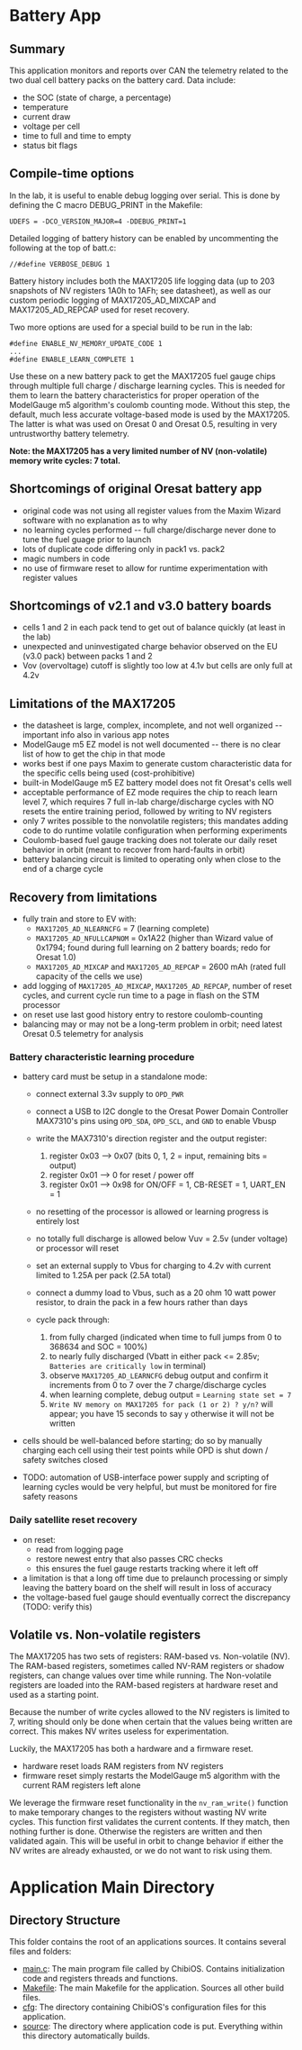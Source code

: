 # Battery App
## Summary
This application monitors and reports over CAN the telemetry related to
the two dual cell battery packs on the battery card. Data include:

- the SOC (state of charge, a percentage)
- temperature
- current draw
- voltage per cell
- time to full and time to empty
- status bit flags

## Compile-time options
In the lab, it is useful to enable debug logging over serial. This is done
by defining the C macro DEBUG_PRINT in the Makefile:

`UDEFS = -DCO_VERSION_MAJOR=4 -DDEBUG_PRINT=1`

Detailed logging of battery history can be enabled by uncommenting the following at the top
of batt.c:

`//#define VERBOSE_DEBUG 1`

Battery history includes both the MAX17205 life logging data (up to 203 snapshots of NV registers 1A0h to 1AFh; see datasheet),
as well as our custom periodic logging of MAX17205_AD_MIXCAP and MAX17205_AD_REPCAP used for reset recovery.

Two more options are used for a special build to be run in the lab:

```
#define ENABLE_NV_MEMORY_UPDATE_CODE 1
...
#define ENABLE_LEARN_COMPLETE 1
```

Use these on a new battery pack to get the MAX17205 fuel gauge chips through multiple full charge / discharge learning cycles.
This is needed for them to learn the battery characteristics for proper operation of the ModelGauge m5 algorithm's coulomb counting mode.
Without this step, the default, much less accurate voltage-based mode is used by the MAX17205. The latter is what was used on Oresat 0 and Oresat 0.5, 
resulting in very untrustworthy battery telemetry.

**Note: the MAX17205 has a very limited number of NV (non-volatile) memory write cycles: 7 total.**

## Shortcomings of original Oresat battery app
- original code was not using all register values from the Maxim Wizard software with no explanation as to why
- no learning cycles performed -- full charge/discharge never done to tune the fuel guage prior to launch
- lots of duplicate code differing only in pack1 vs. pack2
- magic numbers in code
- no use of firmware reset to allow for runtime experimentation with register values

## Shortcomings of v2.1 and v3.0 battery boards
- cells 1 and 2 in each pack tend to get out of balance quickly (at least in the lab)
- unexpected and uninvestigated charge behavior observed on the EU (v3.0 pack) between packs 1 and 2
- Vov (overvoltage) cutoff is slightly too low at 4.1v but cells are only full at 4.2v

## Limitations of the MAX17205
- the datasheet is large, complex, incomplete, and not well organized -- important info also in various app notes
- ModelGauge m5 EZ model is not well documented -- there is no clear list of how to get the chip in that mode
- works best if one pays Maxim to generate custom characteristic data for the specific cells being used (cost-prohibitive)
- built-in ModelGauge m5 EZ battery model does not fit Oresat's cells well
- acceptable performance of EZ mode requires the chip to reach learn level 7, which requires 7 full in-lab charge/discharge cycles with NO resets the entire training period, followed by writing to NV registers
- only 7 writes possible to the nonvolatile registers; this mandates adding code to do runtime volatile configuration when performing experiments
- Coulomb-based fuel gauge tracking does not tolerate our daily reset behavior in orbit (meant to recover from hard-faults in orbit)
- battery balancing circuit is limited to operating only when close to the end of a charge cycle

## Recovery from limitations
- fully train and store to EV with:
  - `MAX17205_AD_NLEARNCFG` = 7 (learning complete)
  - `MAX17205_AD_NFULLCAPNOM` = 0x1A22 (higher than Wizard value of 0x1794; found during full learning on 2 battery boards; redo for Oresat 1.0)
  - `MAX17205_AD_MIXCAP` and `MAX17205_AD_REPCAP` = 2600 mAh (rated full capacity of the cells we use)
- add logging of `MAX17205_AD_MIXCAP`, `MAX17205_AD_REPCAP`, number of reset cycles, and current cycle run time to a page in flash on the STM processor
- on reset use last good history entry to restore coulomb-counting
- balancing may or may not be a long-term problem in orbit; need latest Oresat 0.5 telemetry for analysis

### Battery characteristic learning procedure
- battery card must be setup in a standalone mode:
  - connect external 3.3v supply to `OPD_PWR`
  - connect a USB to I2C dongle to the Oresat Power Domain Controller MAX7310's pins using `OPD_SDA`, `OPD_SCL`, and `GND` to enable Vbusp
  - write the MAX7310's direction register and the output register:

    1. register 0x03 --> 0x07 (bits 0, 1, 2 = input, remaining bits = output)
    2. register 0x01 --> 0 for reset / power off
    3. register 0x01 --> 0x98 for ON/OFF = 1, CB-RESET = 1, UART_EN = 1

  - no resetting of the processor is allowed or learning progress is entirely lost
  - no totally full discharge is allowed below Vuv = 2.5v (under voltage) or processor will reset
  - set an external supply to Vbus for charging to 4.2v with current limited to 1.25A per pack (2.5A total)
  - connect a dummy load to Vbus, such as a 20 ohm 10 watt power resistor, to drain the pack in a few hours rather than days
  - cycle pack through:

    1. from fully charged (indicated when time to full jumps from 0 to 368634 and SOC = 100%)
    2. to nearly fully discharged (Vbatt in either pack <= 2.85v; `Batteries are critically low` in terminal)
    3. observe `MAX17205_AD_LEARNCFG` debug output and confirm it increments from 0 to 7 over the 7 charge/discharge cycles
    4. when learning complete, debug output = `Learning state set = 7`
    5. `Write NV memory on MAX17205 for pack (1 or 2) ? y/n?` will appear; you have 15 seconds to say `y` otherwise it will not be written

- cells should be well-balanced before starting; do so by manually charging each cell using their test points while OPD is shut down / safety switches closed
- TODO: automation of USB-interface power supply and scripting of learning cycles would be very helpful, but must be monitored for fire safety reasons

### Daily satellite reset recovery
- on reset:
  - read from logging page
  - restore newest entry that also passes CRC checks
  - this ensures the fuel gauge restarts tracking where it left off
- a limitation is that a long off time due to prelaunch processing or simply leaving the battery board on the shelf will result in loss of accuracy
- the voltage-based fuel gauge should eventually correct the discrepancy (TODO: verify this)

## Volatile vs. Non-volatile registers
The MAX17205 has two sets of registers: RAM-based vs. Non-volatile (NV).
The RAM-based registers, sometimes called NV-RAM registers or shadow registers, can change values over time while running.
The Non-volatile registers are loaded into the RAM-based registers at hardware reset and used as a starting point.

Because the number of write cycles allowed to the NV registers is limited to 7, writing should only be done when certain that the values being written are correct.
This makes NV writes useless for experimentation.

Luckily, the MAX17205 has both a hardware and a firmware reset.

- hardware reset loads RAM registers from NV registers
- firmware reset simply restarts the ModelGauge m5 algorithm with the current RAM registers left alone

We leverage the firmware reset functionality in the `nv_ram_write()` function to make temporary changes to the registers without wasting NV write cycles.
This function first validates the current contents. If they match, then nothing further is done. Otherwise the registers are written and then validated again.
This will be useful in orbit to change behavior if either the NV writes are already exhausted, or we do not want to risk using them.

# Application Main Directory
## Directory Structure
This folder contains the root of an applications sources. It contains
several files and folders:

* [main.c](main.c): The main program file called by ChibiOS. Contains
  initialization code and registers threads and functions.
* [Makefile](Makefile): The main Makefile for the application. Sources
  all other build files.
* [cfg](cfg): The directory containing ChibiOS's configuration files for
  this application.
* [source](source): The directory where application code is put.
  Everything within this directory automatically builds.

